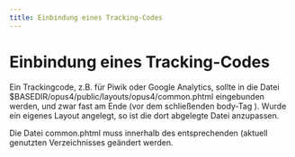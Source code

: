 ```yaml
---
title: Einbindung eines Tracking-Codes
---
```


# Einbindung eines Tracking-Codes

Ein Trackingcode, z.B. für Piwik oder Google Analytics, sollte in die Datei
$BASEDIR/opus4/public/layouts/opus4/common.phtml eingebunden werden, und zwar fast am
Ende (vor dem schließenden body-Tag </body>). Wurde ein eigenes Layout angelegt, so ist die dort
abgelegte Datei anzupassen.

<p class="note">
Die Datei common.phtml muss innerhalb des entsprechenden (aktuell genutzten
Verzeichnisses geändert werden.
</p>
